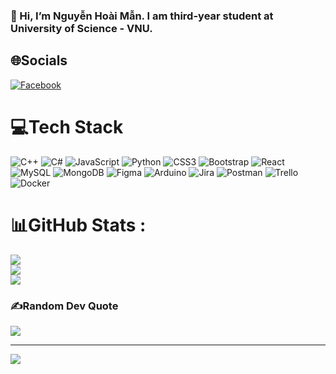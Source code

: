 ### 👋 Hi, I’m Nguyễn Hoài Mẫn. I am third-year student at University of Science - VNU.

## 🌐Socials
[![Facebook](https://img.shields.io/badge/Facebook-%231877F2.svg?logo=Facebook&logoColor=white)](https://facebook.com/https://www.facebook.com/profile.php?id=100013013614081) 

# 💻Tech Stack
![C++](https://img.shields.io/badge/c++-%2300599C.svg?style=for-the-badge&logo=c%2B%2B&logoColor=white) ![C#](https://img.shields.io/badge/c%23-%23239120.svg?style=for-the-badge&logo=c-sharp&logoColor=white) ![JavaScript](https://img.shields.io/badge/javascript-%23323330.svg?style=for-the-badge&logo=javascript&logoColor=%23F7DF1E) ![Python](https://img.shields.io/badge/python-3670A0?style=for-the-badge&logo=python&logoColor=ffdd54) ![CSS3](https://img.shields.io/badge/css3-%231572B6.svg?style=for-the-badge&logo=css3&logoColor=white) ![Bootstrap](https://img.shields.io/badge/bootstrap-%23563D7C.svg?style=for-the-badge&logo=bootstrap&logoColor=white) ![React](https://img.shields.io/badge/react-%2320232a.svg?style=for-the-badge&logo=react&logoColor=%2361DAFB) ![MySQL](https://img.shields.io/badge/mysql-%2300f.svg?style=for-the-badge&logo=mysql&logoColor=white) ![MongoDB](https://img.shields.io/badge/MongoDB-%234ea94b.svg?style=for-the-badge&logo=mongodb&logoColor=white) 	![Figma](https://img.shields.io/badge/figma-%23F24E1E.svg?style=for-the-badge&logo=figma&logoColor=white) ![Arduino](https://img.shields.io/badge/-Arduino-00979D?style=for-the-badge&logo=Arduino&logoColor=white) ![Jira](https://img.shields.io/badge/jira-%230A0FFF.svg?style=for-the-badge&logo=jira&logoColor=white) ![Postman](https://img.shields.io/badge/Postman-FF6C37?style=for-the-badge&logo=postman&logoColor=white) ![Trello](https://img.shields.io/badge/Trello-%23026AA7.svg?style=for-the-badge&logo=Trello&logoColor=white) ![Docker](https://img.shields.io/badge/docker-%230db7ed.svg?style=for-the-badge&logo=docker&logoColor=white)
# 📊GitHub Stats :
![](https://github-readme-stats.vercel.app/api?username=Mannotcold&theme=radical&hide_border=false&include_all_commits=false&count_private=false)<br/>
![](https://github-readme-streak-stats.herokuapp.com/?user=Mannotcold&theme=radical&hide_border=false)<br/>
![](https://github-readme-stats.vercel.app/api/top-langs/?username=Mannotcold&theme=radical&hide_border=false&include_all_commits=false&count_private=false&layout=compact)

### ✍️Random Dev Quote
![](https://quotes-github-readme.vercel.app/api?type=horizontal&theme=radical)



---
[![](https://visitcount.itsvg.in/api?id=Mannotcold&icon=0&color=0)](https://visitcount.itsvg.in)

